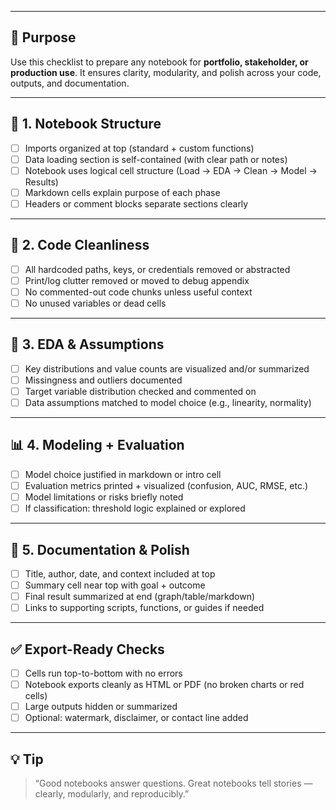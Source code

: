 ___
## 🎯 Purpose

Use this checklist to prepare any notebook for **portfolio, stakeholder, or production use**. It ensures clarity, modularity, and polish across your code, outputs, and documentation.

---

## 📄 1. Notebook Structure

* [ ] Imports organized at top (standard + custom functions)
* [ ] Data loading section is self-contained (with clear path or notes)
* [ ] Notebook uses logical cell structure (Load → EDA → Clean → Model → Results)
* [ ] Markdown cells explain purpose of each phase
* [ ] Headers or comment blocks separate sections clearly

---

## 🧹 2. Code Cleanliness

* [ ] All hardcoded paths, keys, or credentials removed or abstracted
* [ ] Print/log clutter removed or moved to debug appendix
* [ ] No commented-out code chunks unless useful context
* [ ] No unused variables or dead cells

---

## 🧪 3. EDA & Assumptions

* [ ] Key distributions and value counts are visualized and/or summarized
* [ ] Missingness and outliers documented
* [ ] Target variable distribution checked and commented on
* [ ] Data assumptions matched to model choice (e.g., linearity, normality)

---

## 📊 4. Modeling + Evaluation

* [ ] Model choice justified in markdown or intro cell
* [ ] Evaluation metrics printed + visualized (confusion, AUC, RMSE, etc.)
* [ ] Model limitations or risks briefly noted
* [ ] If classification: threshold logic explained or explored

---

## 🧾 5. Documentation & Polish

* [ ] Title, author, date, and context included at top
* [ ] Summary cell near top with goal + outcome
* [ ] Final result summarized at end (graph/table/markdown)
* [ ] Links to supporting scripts, functions, or guides if needed

---

## ✅ Export-Ready Checks

* [ ] Cells run top-to-bottom with no errors
* [ ] Notebook exports cleanly as HTML or PDF (no broken charts or red cells)
* [ ] Large outputs hidden or summarized
* [ ] Optional: watermark, disclaimer, or contact line added

---

## 💡 Tip

> “Good notebooks answer questions. Great notebooks tell stories — clearly, modularly, and reproducibly.”
